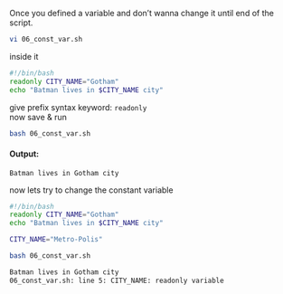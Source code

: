 Once you defined a variable and don’t wanna change it until end of the script.  
```bash
vi 06_const_var.sh
```  
inside it  
```bash
#!/bin/bash
readonly CITY_NAME="Gotham"
echo "Batman lives in $CITY_NAME city"
```  
give prefix syntax keyword: `readonly`  
now save & run  
```bash
bash 06_const_var.sh
```  
#### Output:  
```vbnet
Batman lives in Gotham city
```  
now lets try to change the constant variable  
```bash
#!/bin/bash
readonly CITY_NAME="Gotham"
echo "Batman lives in $CITY_NAME city"

CITY_NAME="Metro-Polis"
```  
```bash
bash 06_const_var.sh
``` 
```bash
Batman lives in Gotham city
06_const_var.sh: line 5: CITY_NAME: readonly variable
```  